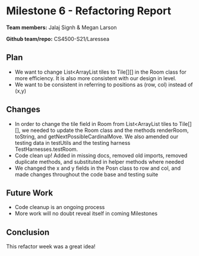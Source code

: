 # Milestone 6 - Refactoring Report

**Team members:** Jalaj Signh & Megan Larson

**Github team/repo:** CS4500-S21/Laressea

## Plan
- We want to change List<ArrayList<Tile> tiles to Tile[][] in the Room class for more efficiency. It is also more consistent with our design in level.
- We want to be consistent in referring to positions as (row, col) instead of (x,y)

## Changes

- In order to change the tile field in Room from List<ArrayList<Tile> tiles to Tile[][], we needed to update the Room class and the methods renderRoom, toString, and getNextPossibleCardinalMove. We also amended our testing data in testUtils and the testing harness TestHarnesses.testRoom.
- Code clean up! Added in missing docs, removed old imports, removed duplicate methods, and substituted in helper methods where needed
- We changed the x and y fields in the Posn class to row and col, and made changes throughout the code base and testing suite

## Future Work

- Code cleanup is an ongoing process
- More work will no doubt reveal itself in coming Milestones

## Conclusion

This refactor week was a great idea!

